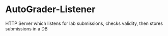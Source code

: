 # AutoGrader-Listener
 HTTP Server which listens for lab submissions, checks validity, then stores submissions in a DB
